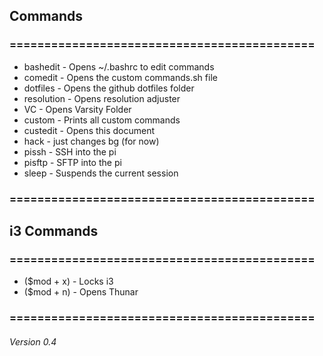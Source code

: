 ## Commands
### ============================================
 - bashedit - Opens ~/.bashrc to edit commands
 - comedit - Opens the custom commands.sh file
 - dotfiles - Opens the github dotfiles folder
 - resolution - Opens resolution adjuster
 - VC - Opens Varsity Folder
 - custom - Prints all custom commands
 - custedit - Opens this document
 - hack - just changes bg (for now)
 - pissh - SSH into the pi
 - pisftp - SFTP into the pi
 - sleep - Suspends the current session
### ============================================
## i3 Commands
### ============================================
 - ($mod + x) - Locks i3
 - ($mod + n) - Opens Thunar
### ============================================
###### Version 0.4

